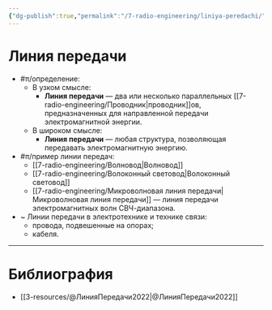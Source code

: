 ```yaml
---
{"dg-publish":true,"permalink":"/7-radio-engineering/liniya-peredachi/","title":"Линия передачи","tags":["радиотехника"]}
---
```



# Линия передачи

- #π/определение:
	- В узком смысле:
		- **Линия передачи** — два или несколько параллельных [[7-radio-engineering/Проводник\|проводник]]ов, предназначенных для направленной передачи электромагнитной энергии.
	- В широком смысле:
		- **Линия передачи** — любая структура, позволяющая передавать электромагнитную энергию.
- #π/пример линии передач:
	- [[7-radio-engineering/Волновод\|Волновод]]
	- [[7-radio-engineering/Волоконный световод\|Волоконный световод]]
	- [[7-radio-engineering/Микроволновая линия передачи\|Микроволновая линия передачи]] — линия передачи электромагнитных волн СВЧ-диапазона.
- ~ Линии передачи в электротехнике и технике связи:
	- провода, подвешенные на опорах;
	- кабеля.

---

# Библиография

- [[3-resources/@ЛинияПередачи2022\|@ЛинияПередачи2022]]
